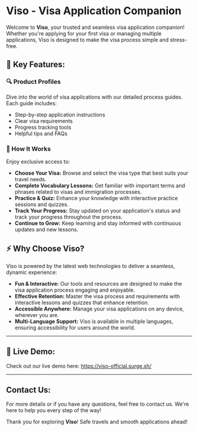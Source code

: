 # Viso - Visa Application Companion

Welcome to **Viso**, your trusted and seamless visa application companion! Whether you're applying for your first visa or managing multiple applications, Viso is designed to make the visa process simple and stress-free.

## 🚀 Key Features:

### 🔍 Product Profiles

Dive into the world of visa applications with our detailed process guides. Each guide includes:
- Step-by-step application instructions
- Clear visa requirements
- Progress tracking tools
- Helpful tips and FAQs

### 🤝 How It Works

Enjoy exclusive access to:
- **Choose Your Visa:** Browse and select the visa type that best suits your travel needs.
- **Complete Vocabulary Lessons:** Get familiar with important terms and phrases related to visas and immigration processes.
- **Practice & Quiz:** Enhance your knowledge with interactive practice sessions and quizzes.
- **Track Your Progress:** Stay updated on your application's status and track your progress throughout the process.
- **Continue to Grow:** Keep learning and stay informed with continuous updates and new lessons.

## ⚡ Why Choose Viso?

Viso is powered by the latest web technologies to deliver a seamless, dynamic experience:

- **Fun & Interactive:** Our tools and resources are designed to make the visa application process engaging and enjoyable.
- **Effective Retention:** Master the visa process and requirements with interactive lessons and quizzes that enhance retention.
- **Accessible Anywhere:** Manage your visa applications on any device, wherever you are.
- **Multi-Language Support:** Viso is available in multiple languages, ensuring accessibility for users around the world.

---

## 🔗 Live Demo:
Check out our live demo here: https://viso-official.surge.sh/

---

## Contact Us:

For more details or if you have any questions, feel free to contact us. We're here to help you every step of the way!

Thank you for exploring **Viso**! Safe travels and smooth applications ahead!
